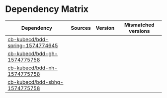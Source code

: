 # Dependency Matrix

Dependency | Sources | Version | Mismatched versions
---------- | ------- | ------- | -------------------
[cb-kubecd/bdd-spring-1574774645](https://github.com/cb-kubecd/bdd-spring-1574774645.git) |  | []() | 
[cb-kubecd/bdd-gh-1574775758](https://github.com/cb-kubecd/bdd-gh-1574775758.git) |  | []() | 
[cb-kubecd/bdd-nh-1574775758](https://github.com/cb-kubecd/bdd-nh-1574775758.git) |  | []() | 
[cb-kubecd/bdd-sbhg-1574775758](https://github.com/cb-kubecd/bdd-sbhg-1574775758.git) |  | []() | 
